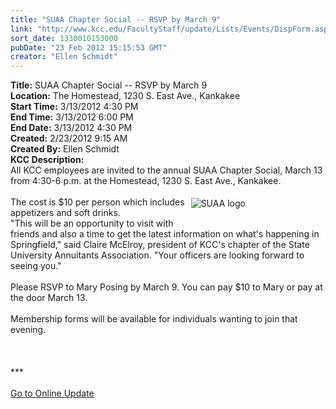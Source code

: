 ```yaml
---
title: "SUAA Chapter Social -- RSVP by March 9"
link: "http://www.kcc.edu/FacultyStaff/update/Lists/Events/DispForm.aspx?ID=228"
sort_date: 1330010153000
pubDate: "23 Feb 2012 15:15:53 GMT"
creator: "Ellen Schmidt"
---
```


<div><b>Title:</b> SUAA Chapter Social -- RSVP by March 9</div>
<div><b>Location:</b> The Homestead, 1230 S. East Ave., Kankakee </div>
<div><b>Start Time:</b> 3/13/2012 4:30 PM</div>
<div><b>End Time:</b> 3/13/2012 6:00 PM</div>
<div><b>End Date:</b> 3/13/2012 4:30 PM</div>
<div><b>Created:</b> 2/23/2012 9:15 AM</div>
<div><b>Created By:</b> Ellen Schmidt</div>
<div><b>KCC Description:</b> <div class="ExternalClass6F5E6DE5F1F04DBCB9D47D771346C9A8">
<div>All KCC employees are invited to the annual SUAA Chapter Social, March 13 from 4:30-6 p.m. at the Homestead, 1230 S. East Ave., Kankakee.</div>
<p style="padding-bottom:3px;padding-left:3px;padding-right:3px;float:right;margin-right:125px;padding-top:5px"><img alt="SUAA logo" src="/FacultyStaff/update/PublishingImages/SUAA-logo-2.jpg" /></p>
<div><br />The cost is $10 per person which includes appetizers and soft drinks.<br /></div>
<div>&quot;This will be an opportunity to visit with friends and also a time to get the latest information on what's happening in Springfield,&quot; said Claire McElroy, president of KCC's chapter of the State University Annuitants Association. &quot;Your officers are looking forward to seeing you.&quot;<br /></div>
<div><br />Please RSVP to Mary Posing by March 9. You can pay $10 to Mary or pay at the door March 13. </div>
<div><br />Membership forms will be available for individuals wanting to join that evening.<br /><br />
<div> </div>
<div> </div>
<div>***</div>
<div> </div>
<div><a href="/FacultyStaff/update/Pages/dailyupdate.aspx">Go to Online Update</a></div>
<div> </div>
<div> </div></div></div></div>
